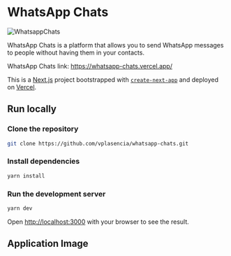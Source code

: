 # WhatsApp Chats

![WhatsappChats](https://user-images.githubusercontent.com/52170174/187033387-c36e3296-813c-4aa9-8084-2bf6aebce8e0.png)

WhatsApp Chats is a platform that allows you to send WhatsApp messages to people without having them in your contacts.

WhatsApp Chats link:
<https://whatsapp-chats.vercel.app/>

This is a [Next.js](https://nextjs.org/) project bootstrapped with [`create-next-app`](https://github.com/vercel/next.js/tree/canary/packages/create-next-app) and deployed on [Vercel](https://github.com/vercel/vercel).

## Run locally

### Clone the repository

```bash
git clone https://github.com/vplasencia/whatsapp-chats.git
```

### Install dependencies

```bash
yarn install
```

### Run the development server

```bash
yarn dev
```

Open [http://localhost:3000](http://localhost:3000) with your browser to see the result.

## Application Image
